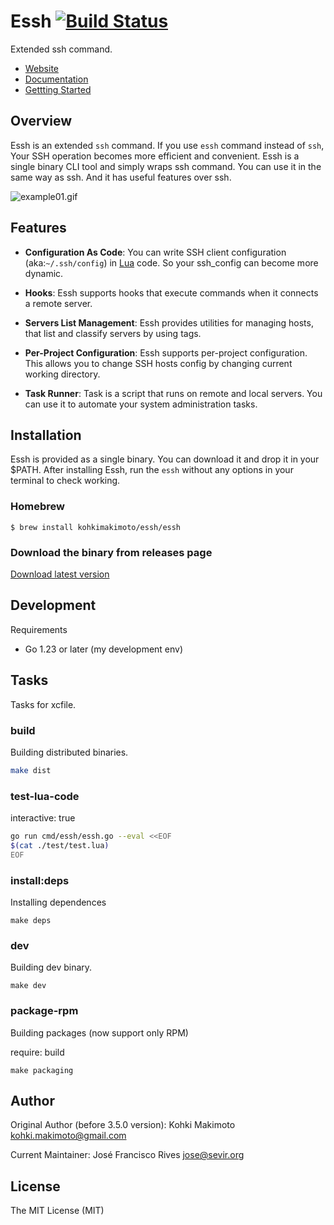 # Essh [![Build Status](https://travis-ci.org/kohkimakimoto/essh.svg?branch=master)](https://travis-ci.org/kohkimakimoto/essh)

Extended ssh command. 

* [Website](https://kohkimakimoto.github.io/essh/)
* [Documentation](https://kohkimakimoto.github.io/essh/docs/en/index.html)
* [Gettting Started](https://kohkimakimoto.github.io/essh/intro/en/index.html)

## Overview

Essh is an extended `ssh` command. If you use `essh` command instead of `ssh`, Your SSH operation becomes more efficient and convenient. Essh is a single binary CLI tool and simply wraps ssh command. You can use it in the same way as ssh. And it has useful features over ssh.

![example01.gif](https://raw.githubusercontent.com/kohkimakimoto/essh/master/example01.gif)

## Features

* **Configuration As Code**: You can write SSH client configuration (aka:`~/.ssh/config`) in [Lua](https://www.lua.org/) code. So your ssh_config can become more dynamic.

* **Hooks**: Essh supports hooks that execute commands when it connects a remote server.

* **Servers List Management**: Essh provides utilities for managing hosts, that list and classify servers by using tags.

* **Per-Project Configuration**: Essh supports per-project configuration. This allows you to change SSH hosts config by changing current working directory.

* **Task Runner**: Task is a script that runs on remote and local servers. You can use it to automate your system administration tasks.

## Installation

Essh is provided as a single binary. You can download it and drop it in your $PATH.
After installing Essh, run the `essh` without any options in your terminal to check working.

### Homebrew

```
$ brew install kohkimakimoto/essh/essh
```

### Download the binary from releases page

[Download latest version](https://github.com/kohkimakimoto/essh/releases/latest)

## Development

Requirements

* Go 1.23 or later (my development env)

## Tasks

Tasks for xcfile.

### build

Building distributed binaries.

```sh
make dist
```

### test-lua-code

interactive: true

```sh
go run cmd/essh/essh.go --eval <<EOF
$(cat ./test/test.lua)
EOF
```
### install:deps

Installing dependences

```
make deps
```

### dev

Building dev binary.

```
make dev
```

### package-rpm

Building packages (now support only RPM)

require: build

```
make packaging
```

## Author

Original Author (before 3.5.0 version):
Kohki Makimoto <kohki.makimoto@gmail.com>

Current Maintainer:
José Francisco Rives <jose@sevir.org>

## License

The MIT License (MIT)

